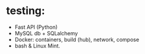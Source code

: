 # testing:

- Fast API (Python)
- MySQL db + SQLalchemy
- Docker: containers, build (hub), network, compose
- bash & Linux Mint.
